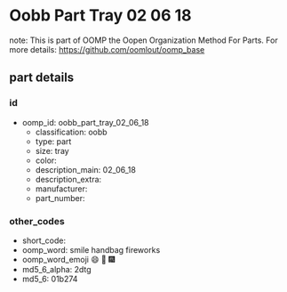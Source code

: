 # Oobb Part Tray 02 06 18  

note: This is part of OOMP the Oopen Organization Method For Parts. For more details: https://github.com/oomlout/oomp_base

##  part details





### id
* oomp_id: oobb_part_tray_02_06_18
  * classification: oobb
  * type: part
  * size: tray
  * color: 
  * description_main: 02_06_18
  * description_extra: 
  * manufacturer: 
  * part_number: 

### other_codes
* short_code: 
* oomp_word: smile handbag fireworks
* oomp_word_emoji :smile: :handbag: :fireworks:
* md5_6_alpha: 2dtg
* md5_6: 01b274